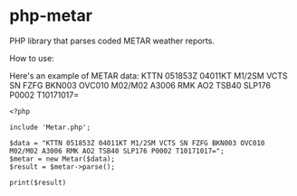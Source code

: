 # php-metar
PHP library that parses coded METAR weather reports.

How to use:

Here's an example of METAR data:
KTTN 051853Z 04011KT M1/2SM VCTS SN FZFG BKN003 OVC010 M02/M02 A3006 RMK AO2 TSB40 SLP176 P0002 T10171017=

```
<?php

include 'Metar.php';

$data = "KTTN 051853Z 04011KT M1/2SM VCTS SN FZFG BKN003 OVC010 M02/M02 A3006 RMK AO2 TSB40 SLP176 P0002 T10171017=";
$metar = new Metar($data);
$result = $metar->parse();

print($result)
```
